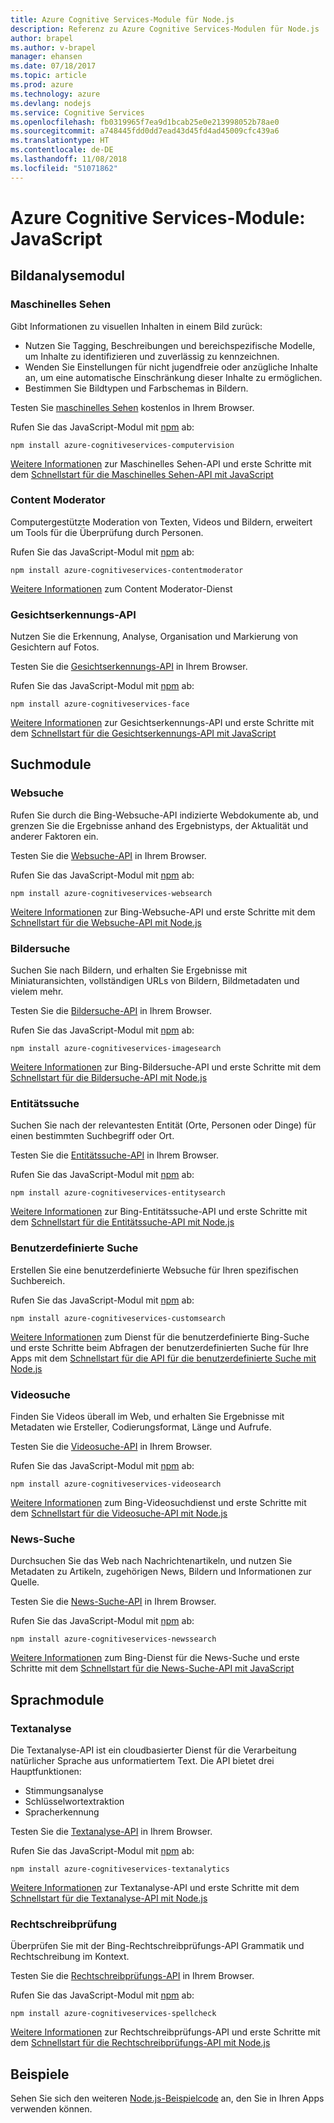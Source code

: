 ```yaml
---
title: Azure Cognitive Services-Module für Node.js
description: Referenz zu Azure Cognitive Services-Modulen für Node.js
author: brapel
ms.author: v-brapel
manager: ehansen
ms.date: 07/18/2017
ms.topic: article
ms.prod: azure
ms.technology: azure
ms.devlang: nodejs
ms.service: Cognitive Services
ms.openlocfilehash: fb0319965f7ea9d1bcab25e0e213998052b78ae0
ms.sourcegitcommit: a748445fdd0dd7ead43d45fd4ad45009cfc439a6
ms.translationtype: HT
ms.contentlocale: de-DE
ms.lasthandoff: 11/08/2018
ms.locfileid: "51071862"
---
```

# <a name="javascript-azure-cognitive-services-modules"></a>Azure Cognitive Services-Module: JavaScript

## <a name="vision-modules"></a>Bildanalysemodul

### <a name="computer-vision"></a>Maschinelles Sehen 

Gibt Informationen zu visuellen Inhalten in einem Bild zurück:

- Nutzen Sie Tagging, Beschreibungen und bereichspezifische Modelle, um Inhalte zu identifizieren und zuverlässig zu kennzeichnen.
- Wenden Sie Einstellungen für nicht jugendfreie oder anzügliche Inhalte an, um eine automatische Einschränkung dieser Inhalte zu ermöglichen.
- Bestimmen Sie Bildtypen und Farbschemas in Bildern.

Testen Sie [maschinelles Sehen](https://azure.microsoft.com/services/cognitive-services/computer-vision/) kostenlos in Ihrem Browser.

Rufen Sie das JavaScript-Modul mit [npm](https://docs.npmjs.com/getting-started/installing-npm-packages-locally) ab:

```
npm install azure-cognitiveservices-computervision
```

[Weitere Informationen](/azure/cognitive-services/computer-vision/home) zur Maschinelles Sehen-API und erste Schritte mit dem [Schnellstart für die Maschinelles Sehen-API mit JavaScript](/azure/cognitive-services/computer-vision/quickstarts/javascript)

### <a name="content-moderator"></a>Content Moderator

Computergestützte Moderation von Texten, Videos und Bildern, erweitert um Tools für die Überprüfung durch Personen.

Rufen Sie das JavaScript-Modul mit [npm](https://docs.npmjs.com/getting-started/installing-npm-packages-locally) ab:

```
npm install azure-cognitiveservices-contentmoderator
```

[Weitere Informationen](/azure/cognitive-services/content-moderator/overview) zum Content Moderator-Dienst

### <a name="face-api"></a>Gesichtserkennungs-API

Nutzen Sie die Erkennung, Analyse, Organisation und Markierung von Gesichtern auf Fotos. 

Testen Sie die [Gesichtserkennungs-API](https://azure.microsoft.com/services/cognitive-services/face/) in Ihrem Browser.

Rufen Sie das JavaScript-Modul mit [npm](https://docs.npmjs.com/getting-started/installing-npm-packages-locally) ab:

```
npm install azure-cognitiveservices-face
```

[Weitere Informationen](/azure/cognitive-services/face/overview) zur Gesichtserkennungs-API und erste Schritte mit dem [Schnellstart für die Gesichtserkennungs-API mit JavaScript](/azure/cognitive-services/Face/quickstarts/javascript)

## <a name="search-modules"></a>Suchmodule

### <a name="web-search"></a>Websuche

Rufen Sie durch die Bing-Websuche-API indizierte Webdokumente ab, und grenzen Sie die Ergebnisse anhand des Ergebnistyps, der Aktualität und anderer Faktoren ein. 

Testen Sie die [Websuche-API](https://azure.microsoft.com/services/cognitive-services/bing-web-search-api/) in Ihrem Browser.

Rufen Sie das JavaScript-Modul mit [npm](https://docs.npmjs.com/getting-started/installing-npm-packages-locally) ab:

```
npm install azure-cognitiveservices-websearch
```

[Weitere Informationen](/azure/cognitive-services/bing-web-search/overview) zur Bing-Websuche-API und erste Schritte mit dem [Schnellstart für die Websuche-API mit Node.js](/azure/cognitive-services/bing-web-search/quickstarts/nodejs)

### <a name="image-search"></a>Bildersuche

Suchen Sie nach Bildern, und erhalten Sie Ergebnisse mit Miniaturansichten, vollständigen URLs von Bildern, Bildmetadaten und vielem mehr.

Testen Sie die [Bildersuche-API](https://azure.microsoft.com/services/cognitive-services/bing-image-search-api/) in Ihrem Browser.

Rufen Sie das JavaScript-Modul mit [npm](https://docs.npmjs.com/getting-started/installing-npm-packages-locally) ab:

```
npm install azure-cognitiveservices-imagesearch
```

[Weitere Informationen](/azure/cognitive-services/bing-image-search/overview) zur Bing-Bildersuche-API und erste Schritte mit dem [Schnellstart für die Bildersuche-API mit Node.js](/azure/cognitive-services/bing-image-search/quickstarts/nodejs)


### <a name="entity-search"></a>Entitätssuche

Suchen Sie nach der relevantesten Entität (Orte, Personen oder Dinge) für einen bestimmten Suchbegriff oder Ort.

Testen Sie die [Entitätssuche-API](https://azure.microsoft.com/services/cognitive-services/bing-entity-search-api/) in Ihrem Browser.

Rufen Sie das JavaScript-Modul mit [npm](https://docs.npmjs.com/getting-started/installing-npm-packages-locally) ab:

```
npm install azure-cognitiveservices-entitysearch
```

[Weitere Informationen](/azure/cognitive-services/bing-entities-search/search-the-web) zur Bing-Entitätssuche-API und erste Schritte mit dem [Schnellstart für die Entitätssuche-API mit Node.js](/azure/cognitive-services/bing-entities-search/quickstarts/nodejs)

### <a name="custom-search"></a>Benutzerdefinierte Suche

Erstellen Sie eine benutzerdefinierte Websuche für Ihren spezifischen Suchbereich.

Rufen Sie das JavaScript-Modul mit [npm](https://docs.npmjs.com/getting-started/installing-npm-packages-locally) ab:

```
npm install azure-cognitiveservices-customsearch
```

[Weitere Informationen](/azure/cognitive-services/bing-custom-search/) zum Dienst für die benutzerdefinierte Bing-Suche und erste Schritte beim Abfragen der benutzerdefinierten Suche für Ihre Apps mit dem [Schnellstart für die API für die benutzerdefinierte Suche mit Node.js](/azure/cognitive-services/bing-custom-search/call-endpoint-nodejs)

### <a name="video-search"></a>Videosuche

Finden Sie Videos überall im Web, und erhalten Sie Ergebnisse mit Metadaten wie Ersteller, Codierungsformat, Länge und Aufrufe.

Testen Sie die [Videosuche-API](https://azure.microsoft.com/services/cognitive-services/bing-video-search-api/) in Ihrem Browser.

Rufen Sie das JavaScript-Modul mit [npm](https://docs.npmjs.com/getting-started/installing-npm-packages-locally) ab:

```
npm install azure-cognitiveservices-videosearch
```

[Weitere Informationen](/azure/cognitive-services/bing-video-search/search-the-web) zum Bing-Videosuchdienst und erste Schritte mit dem [Schnellstart für die Videosuche-API mit Node.js](/azure/cognitive-services/bing-video-search/nodejs)


### <a name="news-search"></a>News-Suche

Durchsuchen Sie das Web nach Nachrichtenartikeln, und nutzen Sie Metadaten zu Artikeln, zugehörigen News, Bildern und Informationen zur Quelle.

Testen Sie die [News-Suche-API](https://azure.microsoft.com/services/cognitive-services/bing-news-search-api/) in Ihrem Browser.

Rufen Sie das JavaScript-Modul mit [npm](https://docs.npmjs.com/getting-started/installing-npm-packages-locally) ab:

```
npm install azure-cognitiveservices-newssearch
```

[Weitere Informationen](/azure/cognitive-services/bing-news-search/search-the-web) zum Bing-Dienst für die News-Suche und erste Schritte mit dem [Schnellstart für die News-Suche-API mit JavaScript](/azure/cognitive-services/bing-news-search/nodejs)


## <a name="language-modules"></a>Sprachmodule

### <a name="text-analytics"></a>Textanalyse 

Die Textanalyse-API ist ein cloudbasierter Dienst für die Verarbeitung natürlicher Sprache aus unformatiertem Text. Die API bietet drei Hauptfunktionen:

- Stimmungsanalyse
- Schlüsselwortextraktion
- Spracherkennung

Testen Sie die [Textanalyse-API](https://azure.microsoft.com/services/cognitive-services/text-analytics/) in Ihrem Browser.

Rufen Sie das JavaScript-Modul mit [npm](https://docs.npmjs.com/getting-started/installing-npm-packages-locally) ab:

```
npm install azure-cognitiveservices-textanalytics
```

[Weitere Informationen](/azure/cognitive-services/text-analytics/overview) zur Textanalyse-API und erste Schritte mit dem [Schnellstart für die Textanalyse-API mit Node.js](/azure/cognitive-services/text-analytics/quickstarts/nodejs)


### <a name="spell-check"></a>Rechtschreibprüfung

Überprüfen Sie mit der Bing-Rechtschreibprüfungs-API Grammatik und Rechtschreibung im Kontext.

Testen Sie die [Rechtschreibprüfungs-API](https://azure.microsoft.com/services/cognitive-services/spell-check/) in Ihrem Browser.

Rufen Sie das JavaScript-Modul mit [npm](https://docs.npmjs.com/getting-started/installing-npm-packages-locally) ab:

```
npm install azure-cognitiveservices-spellcheck
```

[Weitere Informationen](/azure/cognitive-services/bing-spell-check/proof-text) zur Rechtschreibprüfungs-API und erste Schritte mit dem [Schnellstart für die Rechtschreibprüfungs-API mit Node.js](/azure/cognitive-services/bing-spell-check/quickstarts/nodejs)

## <a name="samples"></a>Beispiele

Sehen Sie sich den weiteren [Node.js-Beispielcode](https://azure.microsoft.com/resources/samples/?platform=nodejs) an, den Sie in Ihren Apps verwenden können.
